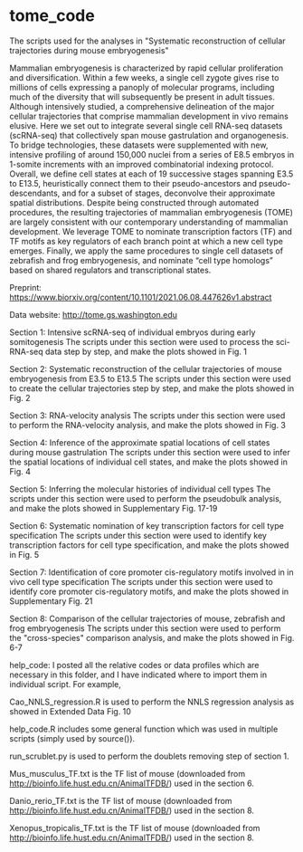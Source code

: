 # tome_code
The scripts used for the analyses in "Systematic reconstruction of cellular trajectories during mouse embryogenesis"

Mammalian embryogenesis is characterized by rapid cellular proliferation and diversification. Within a few weeks, a single cell zygote gives rise to millions of cells expressing a panoply of molecular programs, including much of the diversity that will subsequently be present in adult tissues. Although intensively studied, a comprehensive delineation of the major cellular trajectories that comprise mammalian development in vivo remains elusive. Here we set out to integrate several single cell RNA-seq datasets (scRNA-seq) that collectively span mouse gastrulation and organogenesis. To bridge technologies, these datasets were supplemented with new, intensive profiling of around 150,000 nuclei from  a series of E8.5 embryos in 1-somite increments with an improved combinatorial indexing protocol. Overall, we define cell states at each of 19 successive stages spanning E3.5 to E13.5, heuristically connect them to their pseudo-ancestors and pseudo-descendants, and for a subset of stages, deconvolve their approximate spatial distributions. Despite being constructed through automated procedures, the resulting trajectories of mammalian embryogenesis (TOME) are largely consistent with our contemporary understanding of mammalian development. We leverage TOME to nominate transcription factors (TF) and TF motifs as key regulators of each branch point at which a new cell type emerges. Finally, we apply the same procedures to single cell datasets of zebrafish and frog embryogenesis, and nominate “cell type homologs” based on shared regulators and transcriptional states.

Preprint: https://www.biorxiv.org/content/10.1101/2021.06.08.447626v1.abstract

Data website: http://tome.gs.washington.edu

Section 1: Intensive scRNA-seq of individual embryos during early somitogenesis
The scripts under this section were used to process the sci-RNA-seq data step by step, and make the plots showed in Fig. 1

Section 2: Systematic reconstruction of the cellular trajectories of mouse embryogenesis from E3.5 to E13.5
The scripts under this section were used to create the cellular trajectories step by step, and make the plots showed in Fig. 2

Section 3: RNA-velocity analysis
The scripts under this section were used to perform the RNA-velocity analysis, and make the plots showed in Fig. 3

Section 4: Inference of the approximate spatial locations of cell states during mouse gastrulation
The scripts under this section were used to infer the spatial locations of individual cell states, and make the plots showed in Fig. 4

Section 5: Inferring the molecular histories of individual cell types
The scripts under this section were used to perform the pseudobulk analysis, and make the plots showed in Supplementary Fig. 17-19

Section 6: Systematic nomination of key transcription factors for cell type specification
The scripts under this section were used to identify key transcription factors for cell type specification, and make the plots showed in Fig. 5

Section 7: Identification of core promoter cis-regulatory motifs involved in in vivo cell type specification
The scripts under this section were used to identify core promoter cis-regulatory motifs, and make the plots showed in Supplementary Fig. 21

Section 8: Comparison of the cellular trajectories of mouse, zebrafish and frog embryogenesis
The scripts under this section were used to perform the "cross-species" comparison analysis, and make the plots showed in Fig. 6-7

help_code: I posted all the relative codes or data profiles which are necessary in this folder, and I have indicated where to import them in individual script. For example, 

Cao_NNLS_regression.R is used to perform the NNLS regression analysis as showed in Extended Data Fig. 10

help_code.R includes some general function which was used in multiple scripts (simply used by source()).

run_scrublet.py is used to perform the doublets removing step of section 1.

Mus_musculus_TF.txt is the TF list of mouse (downloaded from http://bioinfo.life.hust.edu.cn/AnimalTFDB/) used in the section 6.

Danio_rerio_TF.txt is the TF list of mouse (downloaded from http://bioinfo.life.hust.edu.cn/AnimalTFDB/) used in the section 8.

Xenopus_tropicalis_TF.txt is the TF list of mouse (downloaded from http://bioinfo.life.hust.edu.cn/AnimalTFDB/) used in the section 8.
